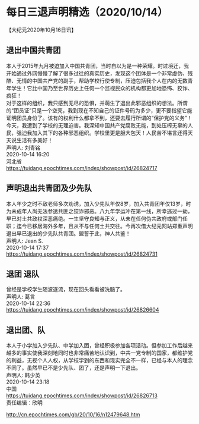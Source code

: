 # 每日三退声明精选（2020/10/14）
  
  
【大纪元2020年10月16日讯】  
## 退出中国共青团  
本人于2015年九月被迫加入中国共青团，当时自以为是一种荣耀。时过境迁，我开始通过外网慢慢了解了很多过往的真实历史，发现这个团体是一个非常虚伪、残酷、无情的中国共产党的副手，帮助学校行使专制，压迫包括我个人在内的无数青年学生！它比中国乃至世界历史上任何一个监视民众的机构都更加地恐怖、狡诈、疯狂！  
对于这样的组织，我只感到无尽的恐惧，并萌生了退出此邪恶组织的想法。所谓的“团员证”只是一个空壳，我到现在不知自己的证件号码为多少，更不要指望它能证明团员身份了。该有的权利什么都拿不到，还要去履行所谓的“保护党的义务”！  
今天，我遭到了学校的无理迫害。我深知中国共产党腐败无能，到处压榨无辜的人民，强迫我加入其下的各种邪恶组织。学校里更是胆大包天！人民苦不堪言还得天天说生活有多美好！  
声明人: 刘青铭  
2020-10-14 16:20  
河北省  
https://tuidang.epochtimes.com/index/showpost/id/26824717  
## 声明退出共青团及少先队  
本人年少之时不敌老师多次劝诱，加入少先队年仅8岁，加入共青团年仅13岁，时为未成年人尚无法参透共匪之狡诈邪恶。八九年学运冲在第一线，所幸逃过一劫，早已对土共政权深恶痛绝。一生坚守良知与正义，从未在任何伪共政府或部门任职；迄今已移居海外多年，且从不与任何土共交往。今再次借大纪元网站郑重声明退出早已退出的少先队共青团。盟誓于此，神人共鉴！  
声明人: Jean S.  
2020-10-14 17:37  
https://tuidang.epochtimes.com/index/showpost/id/26824731  
## 退团 退队  
曾经是学校学生随波逐流，现在回头看看被洗脑了。  
声明人: 葛言  
2020-10-14 22:36  
https://tuidang.epochtimes.com/index/showpost/id/26826604  
## 退出团、队  
本人于小学加入少先队、中学加入团，曾经积极参加各项活动。但参加工作后越来越多的事实使我深刻地同时也非常痛苦地认识到，中共一党专制的国家，都维护党的利益，无视个人人权，从学校学到的东西和现实完全不一样，已经与本人的理念不同了。虽然早已不是少先队、团了，还是声明一下退出。  
声明人: 韩少英  
2020-10-14 23:18  
中国  
https://tuidang.epochtimes.com/index/showpost/id/26826713  
责任编辑：欣明  
  
  
  
http://cn.epochtimes.com/gb/20/10/16/n12479648.htm
